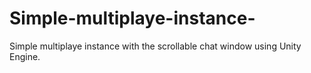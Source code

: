 # Simple-multiplaye-instance-
Simple multiplaye instance with the scrollable chat window using Unity Engine.
